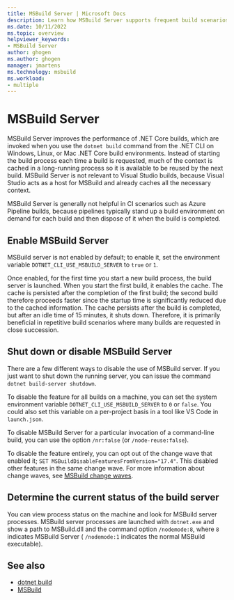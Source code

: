 ```yaml
---
title: MSBuild Server | Microsoft Docs
description: Learn how MSBuild Server supports frequent build scenarios by cacheing build context over multiple builds.
ms.date: 10/11/2022
ms.topic: overview
helpviewer_keywords:
- MSBuild Server
author: ghogen
ms.author: ghogen
manager: jmartens
ms.technology: msbuild
ms.workload:
- multiple
---
```

# MSBuild Server

MSBuild Server improves the performance of .NET Core builds, which are invoked when you use the `dotnet build` command from the .NET CLI on Windows, Linux, or Mac .NET Core build environments. Instead of starting the build process each time a build is requested, much of the context is cached in a long-running process so it is available to be reused by the next build.  MSBuild Server is not relevant to Visual Studio builds, because Visual Studio acts as a host for MSBuild and already caches all the necessary context.

MSBuild Server is generally not helpful in CI scenarios such as Azure Pipeline builds, because pipelines typically stand up a build environment on demand for each build and then dispose of it when the build is completed.

## Enable MSBuild Server

MSBuild server is not enabled by default; to enable it, set the environment variable `DOTNET_CLI_USE_MSBUILD_SERVER` to `true` or `1`.

Once enabled, for the first time you start a new build process, the build server is launched. When you start the first build, it enables the cache. The cache is persisted after the completion of the first build; the second build therefore proceeds faster since the startup time is significantly reduced due to the cached information. The cache persists after the build is completed, but after an idle time of 15 minutes, it shuts down. Therefore, it is primarily beneficial in repetitive build scenarios where many builds are requested in close succession.

## Shut down or disable MSBuild Server

There are a few different ways to disable the use of MSBuild server. If you just want to shut down the running server, you can issue the command `dotnet build-server shutdown`.

To disable the feature for all builds on a machine, you can set the system environment variable `DOTNET_CLI_USE_MSBUILD_SERVER` to `0` or `false`. You could also set this variable on a per-project basis in a tool like VS Code in `launch.json`.

To disable MSBuild Server for a particular invocation of a command-line build, you can use the option `/nr:false` (or `/node-reuse:false`).

To disable the feature entirely, you can opt out of the change wave that enabled it; `SET MSBuildDisableFeaturesFromVersion="17.4"`. This disabled other features in the same change wave. For more information about change waves, see [MSBuild change waves](change-waves.md).

## Determine the current status of the build server

You can view process status on the machine and look for MSBuild server processes. MSBuild server processes are launched with `dotnet.exe` and show a path to MSBuild.dll and the command option `/nodemode:8`, where `8` indicates MSBuild Server ( `/nodemode:1` indicates the normal MSBuild executable).

## See also

- [dotnet build](/dotnet/core/tools/dotnet-build)
- [MSBuild](msbuild.md)
